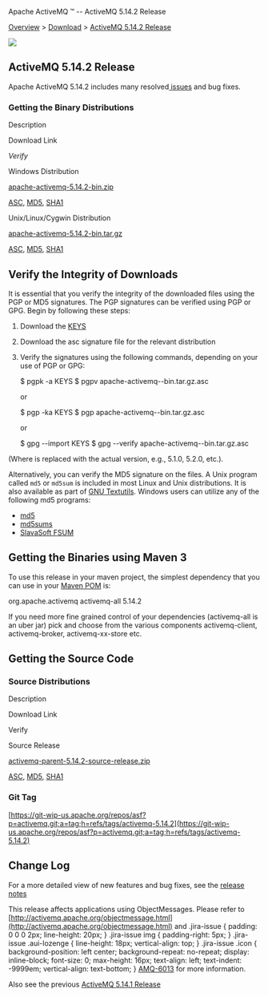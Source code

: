 Apache ActiveMQ ™ -- ActiveMQ 5.14.2 Release 

[Overview](overview.html) > [Download](download.html) > [ActiveMQ 5.14.2 Release](activemq-5142-release.html)


![](http://activemq.apache.org/activemq-500-release.data/activemq-5.x-box-reflection.png)

ActiveMQ 5.14.2 Release
-----------------------

Apache ActiveMQ 5.14.2 includes many resolved[ issues](https://issues.apache.org/jira/secure/ReleaseNote.jspa?projectId=12311210&version=12338329) and bug fixes.

### Getting the Binary Distributions

Description

Download Link

_Verify_

Windows Distribution

[apache-activemq-5.14.2-bin.zip](https://archive.apache.org/dist/activemq/5.14.2/apache-activemq-5.14.2-bin.zip)

[ASC](https://archive.apache.org/dist/activemq/5.14.2/apache-activemq-5.14.2-bin.zip.asc), [MD5](https://archive.apache.org/dist/activemq/5.14.2/apache-activemq-5.14.2-bin.zip.md5), [SHA1](https://archive.apache.org/dist/activemq/5.14.2/apache-activemq-5.14.2-bin.zip.sha1)

Unix/Linux/Cygwin Distribution

[apache-activemq-5.14.2-bin.tar.gz](https://archive.apache.org/dist/activemq/5.14.2/apache-activemq-5.14.2-bin.tar.gz)

[ASC](https://archive.apache.org/dist/activemq/5.14.2/apache-activemq-5.14.2-bin.tar.gz.asc), [MD5](https://archive.apache.org/dist/activemq/5.14.2/apache-activemq-5.14.2-bin.tar.gz.md5), [SHA1](https://archive.apache.org/dist/activemq/5.14.2/apache-activemq-5.14.2-bin.tar.gz.sha1)

Verify the Integrity of Downloads
---------------------------------

It is essential that you verify the integrity of the downloaded files using the PGP or MD5 signatures. The PGP signatures can be verified using PGP or GPG. Begin by following these steps:

1.  Download the [KEYS](http://www.apache.org/dist/activemq/KEYS)
2.  Download the asc signature file for the relevant distribution
3.  Verify the signatures using the following commands, depending on your use of PGP or GPG:
    
    $ pgpk -a KEYS
    $ pgpv apache-activemq-<version>-bin.tar.gz.asc
    
    or
    
    $ pgp -ka KEYS
    $ pgp apache-activemq-<version>-bin.tar.gz.asc
    
    or
    
    $ gpg --import KEYS
    $ gpg --verify apache-activemq-<version>-bin.tar.gz.asc
    

(Where <version> is replaced with the actual version, e.g., 5.1.0, 5.2.0, etc.).

Alternatively, you can verify the MD5 signature on the files. A Unix program called `md5` or `md5sum` is included in most Linux and Unix distributions. It is also available as part of [GNU Textutils](http://www.gnu.org/software/textutils/textutils.html). Windows users can utilize any of the following md5 programs:

*   [md5](http://www.fourmilab.ch/md5/)
*   [md5sums](http://www.pc-tools.net/win32/md5sums/)
*   [SlavaSoft FSUM](http://www.slavasoft.com/fsum/)

Getting the Binaries using Maven 3
----------------------------------

To use this release in your maven project, the simplest dependency that you can use in your [Maven POM](http://maven.apache.org/guides/introduction/introduction-to-the-pom.html) is:

<dependency>
  <groupId>org.apache.activemq</groupId>
  <artifactId>activemq-all</artifactId>
  <version>5.14.2</version>
</dependency>

If you need more fine grained control of your dependencies (activemq-all is an uber jar) pick and choose from the various components activemq-client, activemq-broker, activemq-xx-store etc.

Getting the Source Code
-----------------------

### Source Distributions

Description

Download Link

Verify

Source Release

[activemq-parent-5.14.2-source-release.zip](https://archive.apache.org/dist/activemq/5.14.2/activemq-parent-5.14.2-source-release.zip)

[ASC](https://archive.apache.org/dist/activemq/5.14.2/activemq-parent-5.14.2-source-release.zip.asc), [MD5](https://archive.apache.org/dist/activemq/5.14.2/activemq-parent-5.14.2-source-release.zip.md5), [SHA1](https://archive.apache.org/dist/activemq/5.14.2/activemq-parent-5.14.2-source-release.zip.sha1)

### Git Tag

[https://git-wip-us.apache.org/repos/asf?p=activemq.git;a=tag;h=refs/tags/activemq-5.14.2](https://git-wip-us.apache.org/repos/asf?p=activemq.git;a=tag;h=refs/tags/activemq-5.14.2)

Change Log
----------

For a more detailed view of new features and bug fixes, see the [release notes](https://issues.apache.org/jira/secure/ReleaseNote.jspa?projectId=12311210&version=12338329)

This release affects applications using ObjectMessages. Please refer to [http://activemq.apache.org/objectmessage.html](http://activemq.apache.org/objectmessage.html) and .jira-issue { padding: 0 0 0 2px; line-height: 20px; } .jira-issue img { padding-right: 5px; } .jira-issue .aui-lozenge { line-height: 18px; vertical-align: top; } .jira-issue .icon { background-position: left center; background-repeat: no-repeat; display: inline-block; font-size: 0; max-height: 16px; text-align: left; text-indent: -9999em; vertical-align: text-bottom; } [AMQ-6013](https://issues.apache.org/jira/browse/AMQ-6013?src=confmacro) for more information.

Also see the previous [ActiveMQ 5.14.1 Release](activemq-5141-release.html)

